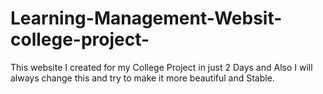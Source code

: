 # Learning-Management-Websit-college-project-
This website I created for my College Project in just 2 Days and Also I will always change this and try to make it more beautiful and Stable. 
